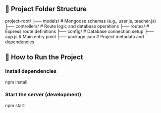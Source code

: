 ## 📁 Project Folder Structure

project-root/
├── models/           # Mongoose schemas (e.g., user.js, teacher.js)
├── controllers/      # Route logic and database operations
├── routes/           # Express route definitions
├── config/           # Database connection setup
├── app.js            # Main entry point
├── package.json      # Project metadata and dependencies

## 🚀 How to Run the Project

### Install dependencies
npm install

### Start the server (development)
npm start

